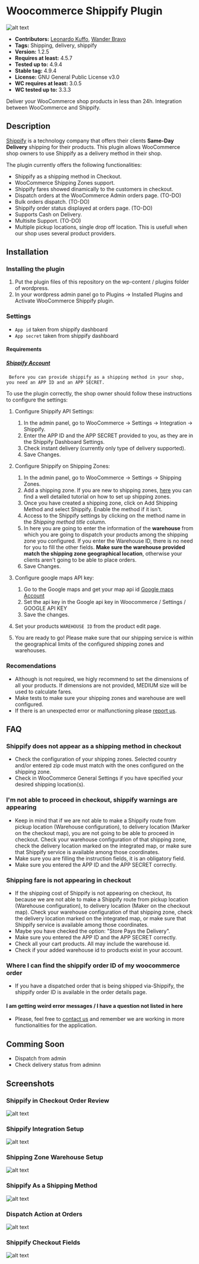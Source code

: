 # Woocommerce Shippify Plugin

![alt text](http://startupbrasil.org.br/wp-content/uploads/2014/12/shippify_logo_big.png "Shippify Logo")

- **Contributors:** [Leonardo Kuffo](https://github.com/lkuffo/), [Wander Bravo](https://github.com/bram70)
- **Tags:** Shipping, delivery, shippify
- **Version:** 1.2.5
- **Requires at least:** 4.5.7
- **Tested up to:** 4.9.4
- **Stable tag:** 4.9.4
- **License:** GNU General Public License v3.0
- **WC requires at least:** 3.0.5
- **WC tested up to:** 3.3.3

Deliver your WooCommerce shop products in less than 24h. Integration between WooCommerce and Shippify.

## Description

[Shippify](http://www.shippify.co/) is a technology company that offers their clients **Same-Day Delivery** shipping for their products. This plugin allows WooCommerce shop owners to use Shippify as a delivery method in their shop.

The plugin currently offers the following functionalities:

- Shippify as a shipping method in Checkout.
- WooCommerce Shipping Zones support.
- Shippify fares showed dinamically to the customers in checkout.
- Dispatch orders at the WooCommerce Admin orders page. (TO-DO)
- Bulk orders dispatch. (TO-DO)
- Shippify order status displayed at orders page. (TO-DO)
- Supports Cash on Delivery.
- Multisite Support. (TO-DO)
- Multiple pickup locations, single drop off location. This is usefull when our shop uses several product providers.

## Installation

### Installing the plugin

1. Put the plugin files of this repository on the wp-content / plugins folder of wordpress.
2. In your wordpress admin panel go to Plugins -> Installed Plugins and Activate WooCommerce Shippify plugin.

### Settings

- `App id`       taken from shippify dashboard
- `App secret` taken from shippify dashboard

#### Requirements

##### [Shippify Account](http://shippify.co/companies#empresas-form)

     Before you can provide shippify as a shipping method in your shop, you need an APP ID and an APP SECRET.

To use the plugin correctly, the shop owner should follow these instructions to configure the settings:

1. Configure Shippify API Settings:
    1. In the admin panel, go to WooCommerce -> Settings -> Integration -> Shippify.
    2. Enter the APP ID and the APP SECRET provided to you, as they are in the Shippify Dashboard Settings.
    3. Check instant delivery (currently only type of delivery supported).
    4. Save Changes.

2. Configure Shippify on Shipping Zones:
    1. In the admin panel, go to WooCommerce -> Settings -> Shipping Zones.
    2. Add a shipping zone. If you are new to shipping zones, [here](https://docs.woocommerce.com/document/setting-up-shipping-zones/) you can find a well detailed tutorial on how to set up shipping zones.
    3. Once you have created a shipping zone, click on Add Shipping Method and select Shippify. Enable the method if it isn't.
    4. Access to the Shippify settings by clicking on the method name in the *Shipping method title* column.
    5. In here you are going to enter the information of the **warehouse** from which you are going to dispatch your products among the shipping zone you configured. If you enter the Warehouse ID, there is no need for you to fill the other fields. **Make sure the warehouse provided match the shipping zone geographical location**, otherwise your clients aren't going to be able to place orders.
    6. Save Changes.

3. Configure google maps API key:
    1. Go to the Google maps and get your map api id [Google maps Account](https://developers.google.com/maps/documentation/javascript/get-api-key)
    2. Set the api key in the Google api key in Woocommerce / Settings / GOOGLE API KEY
    3. Save the changes.

4. Set your products `WAREHOUSE ID` from the product edit page.
5. You are ready to go! Please make sure that our shipping service is within the geographical limits of the configured shipping zones and warehouses.

### Recomendations

- Although is not required, we higly recommend to set the dimensions of all your products. If dimensions are not provided, MEDIUM size will be used to calculate fares.
- Make tests to make sure your shipping zones and warehouse are well configured.
- If there is an unexpected error or malfunctioning please [report us](https://shippify.slack.com/messages/integrations).

## FAQ

### Shippify does not appear as a shipping method in checkout

- Check the configuration of your shipping zones. Selected country and/or entered zip code must match with the ones configured on the shipping zone.
- Check in WooCommerce General Settings if you have specified your desired shipping location(s).

### I'm not able to proceed in checkout, shippify warnings are appearing

- Keep in mind that if we are not able to make a Shippify route from pickup location (Warehouse configuration), to delivery location (Marker on the checkout map), you are not going to be able to proceed in checkout. Check your warehouse configuration of that shipping zone, check the delivery location marked on the integrated map, or make sure that Shippify service is available among those coordinates.
- Make sure you are filling the instruction fields, it is an obligatory field.
- Make sure you entered the APP ID and the APP SECRET correctly.

### Shipping fare is not appearing in checkout

- If the shipping cost of Shippify is not appearing on checkout, its because we are not able to make a Shippify route from pickup location (Warehouse configuration), to delivery location (Maker on the checkout map). Check your warehouse configuration of that shipping zone, check the delivery location marked on the integrated map, or make sure that Shippify service is available among those coordinates.
- Maybe you have checked the option: "Store Pays the Delivery".
- Make sure you entered the APP ID and the APP SECRET correctly.
- Check all your cart products. All may include the warehouse id.
- Check if your added warehouse id to products exist in your account.

### Where I can find the shippify order ID of my woocommerce order

- If you have a dispatched order that is being shipped via-Shippify, the shippify order ID is available in the order details page.

#### I am getting weird error messages / I have a question not listed in here

- Please, feel free to [contact us](https://shippify.slack.com/messages/integrations) and remember we are working in more functionalities for the application.

## Comming Soon

- Dispatch from admin
- Check delivery status from adminn

## Screenshots

### Shippify in Checkout Order Review

![alt text](https://cloud.githubusercontent.com/assets/550702/25629238/7d876504-2f2e-11e7-8183-6d0c92d8c867.png "Shipping option")

### Shippify Integration Setup

![alt text](https://cloud.githubusercontent.com/assets/550702/25857425/afc8f4ae-349e-11e7-8f9e-e469a764ffe0.png "API Setup")

### Shipping Zone Warehouse Setup

![alt text](https://cloud.githubusercontent.com/assets/550702/25629256/8a686340-2f2e-11e7-8d78-108d203a8855.png "Warehouse Setup")

### Shippify As a Shipping Method

![alt text](https://cloud.githubusercontent.com/assets/550702/25629260/8d47e32e-2f2e-11e7-8d77-846cb8c3fef9.png "Shippify As a Shipping Method")

### Dispatch Action at Orders

![alt text](http://i.imgur.com/dYlcw0O.png "Dispatch Action at Orders")

### Shippify Checkout Fields

![alt text](http://i.imgur.com/jCFLX9n.png "Shippify Checkout Fields")
